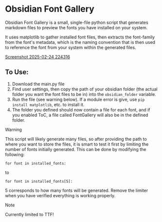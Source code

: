 # Obsidian Font Gallery

Obsidian Font Gallery is a small, single-file python script that generates markdown files to preview the fonts you have installed on your system.

It uses matplotlib to gather installed font files, then extracts the font-family from the font's metadata, which is the naming convention that is then used to reference the font from your system within the generated files.

[Screenshot 2025-02-24 224316](https://github.com/user-attachments/assets/b5f2efb8-0dd5-4a5e-b7e3-a18c9689152b)

## To Use:

1. Download the main.py file
2. Find user settings, then copy the path of your obsidian folder (the actual folder you want the font files to be in) into the ```obsidian_folder``` variable.
3. Run the file (see warning below). If a module error is give, use  ```pip install matplotlib```, etc. to install it.
4. The folder you defined should now contain a file for each font, and if you enabled ToC, a file called FontGallery will also be in the defined folder.
   

> [!Warning]
> This script will likely generate many files, so after providing the path to where you want to store the files, it is smart to test it first by limiting the number of fonts initially generated. This can be done by modifying the following:
> ```
> for font in installed_fonts:
> ```
> to
> ```
> for font in installed_fonts[5]:
>```
> 5 corresponds to how many fonts will be generated. Remove the limiter when you have verified everything is working properly.

> [!Note]
> Currently limited to TTF!
